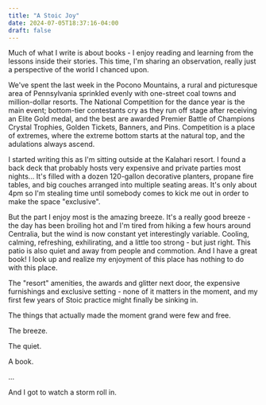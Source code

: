 ```yaml
---
title: "A Stoic Joy"
date: 2024-07-05T18:37:16-04:00
draft: false
---
```


Much of what I write is about books - I enjoy reading and learning from the lessons inside their stories. This time, I'm sharing an observation, really just a perspective of the world I chanced upon.

We've spent the last week in the Pocono Mountains, a rural and picturesque area of Pennsylvania sprinkled evenly with one-street coal towns and million-dollar resorts. The National Competition for the dance year is the main event; bottom-tier contestants cry as they run off stage after receiving an Elite Gold medal, and the best are awarded Premier Battle of Champions Crystal Trophies, Golden Tickets, Banners, and Pins. Competition is a place of extremes, where the extreme bottom starts at the natural top, and the adulations always ascend.

I started writing this as I'm sitting outside at the Kalahari resort. I found a back deck that probably hosts very expensive and private parties most nights... It's filled with a dozen 120-gallon decorative planters, propane fire tables, and big couches arranged into multiple seating areas. It's only about 4pm so I'm stealing time until somebody comes to kick me out in order to make the space "exclusive".

But the part I enjoy most is the amazing breeze. It's a really good breeze - the day has been broiling hot and I'm tired from hiking a few hours around Centralia, but the wind is now constant yet interestingly variable. Cooling, calming, refreshing, exhilirating, and a little too strong - but just right. This patio is also quiet and away from people and commotion. And I have a great book! I look up and realize my enjoyment of this place has nothing to do with this place.

The "resort" amenities, the awards and glitter next door, the expensive furnishings and exclusive setting - none of it matters in the moment, and my first few years of Stoic practice might finally be sinking in.

The things that actually made the moment grand were few and free.

The breeze.

The quiet.

A book.

...

And I got to watch a storm roll in.
